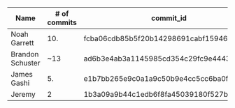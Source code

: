 | Name        | # of commits   | commit_id                               |
|--------------|---------------|-----------------------------------------|
| Noah Garrett | 10.           | fcba06cdb85b5f20b14298691cabf15946a631f8|
| Brandon Schuster| ~13        | ad6b3e4ab3a1145985cd354c29fc9e4443fb66f0|
| James Gashi  | 5.            | e1b7bb265e9c0a1a9c50b9e4cc5cc6ba0fcc8411|
| Jeremy       | 2             | 1b3a09a9b44c1edb6f8fa45039180f527be868f4|


